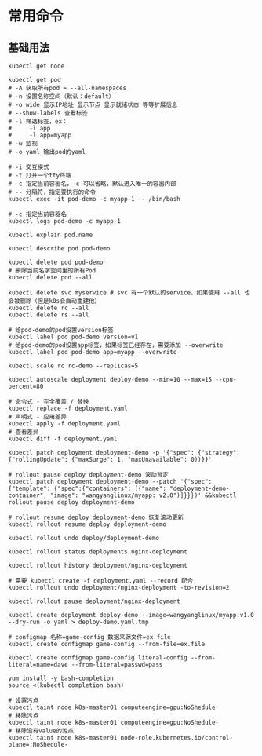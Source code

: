 # 常用命令

## 基础用法

```shell title='查看节点'
kubectl get node
```

```shell title='查看Pod'
kubectl get pod
# -A 获取所有pod = --all-namespaces
# -n 设置名称空间（默认：default）
# -o wide 显示IP地址 显示节点 显示就绪状态 等等扩展信息
# --show-labels 查看标签
# -l 筛选标签，ex：
#     -l app
#     -l app=myapp
# -w 监视
# -o yaml 输出pod的yaml
```

```shell title='进入容器内部'
# -i 交互模式
# -t 打开一个tty终端
# -c 指定当前容器名，-c 可以省略，默认进入唯一的容器内部
# -- 分隔符，指定要执行的命令
kubectl exec -it pod-demo -c myapp-1 -- /bin/bash
```

```shell title='查看日志'
# -c 指定当前容器名
kubectl logs pod-demo -c myapp-1
```

```shell title='查看帮助'
kubectl explain pod.name
```

```shell title='查看pod的详细信息'
kubectl describe pod pod-demo
```

```shell title='删除资源'
kubectl delete pod pod-demo
# 删除当前名字空间里的所有Pod
kubectl delete pod --all

kubectl delete svc myservice # svc 有一个默认的service，如果使用 --all 也会被删除（但是k8s会自动重建他）
kubectl delete rc --all
kubectl delete rs --all
```

```shell title='设置标签'
# 给pod-demo的pod设置version标签
kubectl label pod pod-demo version=v1
# 给pod-demo的pod设置app标签，如果标签已经存在，需要添加 --overwrite
kubectl label pod pod-demo app=myapp --overwrite
```

```shell title='调整RC参数'
kubectl scale rc rc-demo --replicas=5
```

```shell title='自动扩容 / 缩容'
kubectl autoscale deployment deploy-demo --min=10 --max=15 --cpu-percent=80
```

```shell title='声明式与命令式'
# 命令式 - 完全覆盖 / 替换
kubectl replace -f deployment.yaml
# 声明式 - 应用差异
kubectl apply -f deployment.yaml
# 查看差异
kubectl diff -f deployment.yaml
```

```shell title='金丝雀部署'
kubectl patch deployment deployment-demo -p '{"spec": {"strategy": {"rollingUpdate": {"maxSurge": 1, "maxUnavailable": 0))}}'

# rollout pause deploy deployment-demo 滚动暂定
kubectl patch deployment deployment-demo --patch '{"spec": {"template": {"spec":{"containers": [{"name": "deployment-demo-container", "image": "wangyanglinux/myapp: v2.0")]}}})' &&kubectl rollout pause deploy deployment-demo

# rollout resume deploy deployment-demo 恢复滚动更新
kubectl rollout resume deploy deployment-demo

kubectl rollout undo deploy/deployment-demo

kubectl rollout status deployments nginx-deployment

kubectl rollout history deployment/nginx-deployment

# 需要 kubectl create -f deployment.yaml --record 配合
kubectl rollout undo deployment/nginx-deployment -to-revision=2

kubectl rollout pause deployment/nginx-deployment
```

```shell title='生成资源清单'
kubectl create deployment deploy-demo --image=wangyanglinux/myapp:v1.0 --dry-run -o yaml > deploy-demo.yaml.tmp
```

```shell title='创建configMap'
# configmap 名称=game-config 数据来源文件=ex.file
kubectl create configmap game-config --from-file=ex.file

kubectl create configmap game-config literal-config --from-literal=name=dave --from-literal=passwd=pass
```

```shell title='命令补全'
yum install -y bash-completion
source <(kubectl completion bash)
```

```shell title='污点'
# 设置污点
kubectl taint node k8s-master01 computeengine=gpu:NoShedule
# 移除污点
kubectl taint node k8s-master01 computeengine=gpu:NoShedule-
# 移除没有value的污点
kubectl taint node k8s-master01 node-role.kubernetes.io/control-plane=:NoShedule-
```
